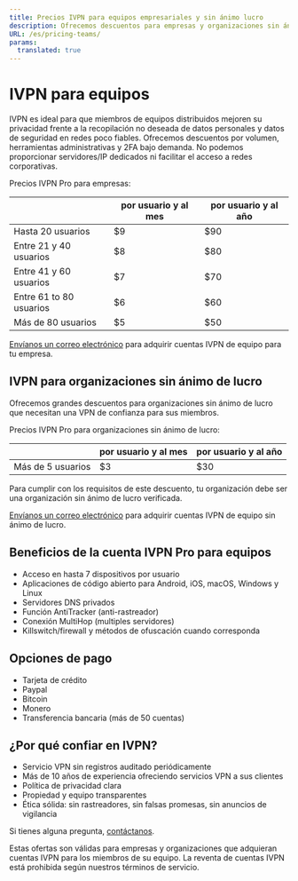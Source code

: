 ```yaml
---
title: Precios IVPN para equipos empresariales y sin ánimo lucro
description: Ofrecemos descuentos para empresas y organizaciones sin ánimo de lucro que necesitan una VPN de confianza para sus equipos.
URL: /es/pricing-teams/
params:
  translated: true
---
```

# IVPN para equipos

IVPN es ideal para que miembros de equipos distribuidos mejoren su privacidad frente a la recopilación no deseada de datos personales y datos de seguridad en redes poco fiables. Ofrecemos descuentos por volumen, herramientas administrativas y 2FA bajo demanda. No podemos proporcionar servidores/IP dedicados ni facilitar el acceso a redes corporativas.

Precios IVPN Pro para empresas:

<div class="price-box">
<table>
<thead>
<tr>
<th></th>
<th>por usuario y al mes</th>
<th>por usuario y al año</th>
</tr>
</thead>
<tbody>
<tr>
<td>Hasta 20 usuarios</td>
<td>$9</td>
<td>$90</td>
</tr>
<tr>
<td>Entre 21 y 40 usuarios</td>
<td>$8</td>
<td>$80</td>
</tr>
<tr>
<td>Entre 41 y 60 usuarios</td>
<td>$7</td>
<td>$70</td>
</tr>
<tr>
<td>Entre 61 to 80 usuarios</td>
<td>$6</td>
<td>$60</td>
</tr>
<tr>
<td>Más de 80 usuarios</td>
<td>$5</td>
<td>$50</td>
</tr>
</tbody>
</table>
</div>

[Envíanos un correo electrónico](mailto:team-support@ivpn.net) para adquirir cuentas IVPN de equipo para tu empresa.

## IVPN para organizaciones sin ánimo de lucro

Ofrecemos grandes descuentos para organizaciones sin ánimo de lucro que necesitan una VPN de confianza para sus miembros.

Precios IVPN Pro para organizaciones sin ánimo de lucro:

<div class="price-box">
<table>
<thead>
<tr>
<th></th>
<th>por usuario y al mes</th>
<th>por usuario y al año</th>
</tr>
</thead>
<tbody>
<tr>
<td>Más de 5 usuarios</td>
<td>$3</td>
<td>$30</td>
</tr>
</tbody>
</table>
</div>

Para cumplir con los requisitos de este descuento, tu organización debe ser una organización sin ánimo de lucro verificada.

[Envíanos un correo electrónico](mailto:team-support@ivpn.net) para adquirir cuentas IVPN de equipo sin ánimo de lucro.

## Beneficios de la cuenta IVPN Pro para equipos

* Acceso en hasta 7 dispositivos por usuario
* Aplicaciones de código abierto para Android, iOS, macOS, Windows y Linux
* Servidores DNS privados
* Función AntiTracker (anti-rastreador)
* Conexión MultiHop (multiples servidores)
* Killswitch/firewall y métodos de ofuscación cuando corresponda

## Opciones de pago

* Tarjeta de crédito
* Paypal
* Bitcoin
* Monero
* Transferencia bancaria (más de 50 cuentas)

## ¿Por qué confiar en IVPN?

* Servicio VPN sin registros auditado periódicamente
* Más de 10 años de experiencia ofreciendo servicios VPN a sus clientes
* Política de privacidad clara
* Propiedad y equipo transparentes
* Ética sólida: sin rastreadores, sin falsas promesas, sin anuncios de vigilancia

Si tienes alguna pregunta, [contáctanos](mailto:team-support@ivpn.net).

Estas ofertas son válidas para empresas y organizaciones que adquieran cuentas IVPN para los miembros de su equipo. La reventa de cuentas IVPN está prohibida según nuestros términos de servicio.
